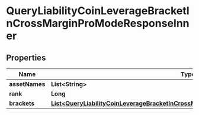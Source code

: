 

# QueryLiabilityCoinLeverageBracketInCrossMarginProModeResponseInner


## Properties

| Name | Type | Description | Notes |
|------------ | ------------- | ------------- | -------------|
|**assetNames** | **List&lt;String&gt;** |  |  [optional] |
|**rank** | **Long** |  |  [optional] |
|**brackets** | [**List&lt;QueryLiabilityCoinLeverageBracketInCrossMarginProModeResponseInnerBracketsInner&gt;**](QueryLiabilityCoinLeverageBracketInCrossMarginProModeResponseInnerBracketsInner.md) |  |  [optional] |



